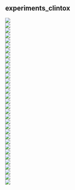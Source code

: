 ## experiments_clintox
<img src="../preprocessed_clintox/experiments_clintox_scaffold_0.1_maccs_balanced.png" /><br/>
<img src="../preprocessed_clintox/experiments_clintox_scaffold_0.1_maccs_ROC AUC.png" /><br/>
<img src="../preprocessed_clintox/experiments_clintox_scaffold_0.1_maccs_ROC AUC val.png" /><br/>
<img src="../preprocessed_clintox/experiments_clintox_scaffold_0.1_rdkit_balanced.png" /><br/>
<img src="../preprocessed_clintox/experiments_clintox_scaffold_0.1_rdkit_ROC AUC.png" /><br/>
<img src="../preprocessed_clintox/experiments_clintox_scaffold_0.1_rdkit_ROC AUC val.png" /><br/>
<img src="../preprocessed_clintox/experiments_clintox_scaffold_0.1_mordred_balanced.png" /><br/>
<img src="../preprocessed_clintox/experiments_clintox_scaffold_0.1_mordred_ROC AUC.png" /><br/>
<img src="../preprocessed_clintox/experiments_clintox_scaffold_0.1_mordred_ROC AUC val.png" /><br/>
<img src="../preprocessed_clintox/experiments_clintox_scaffold_0.1_rdkit,maccs_balanced.png" /><br/>
<img src="../preprocessed_clintox/experiments_clintox_scaffold_0.1_rdkit,maccs_ROC AUC.png" /><br/>
<img src="../preprocessed_clintox/experiments_clintox_scaffold_0.1_rdkit,maccs_ROC AUC val.png" /><br/>
<img src="../preprocessed_clintox/experiments_clintox_scaffold_0.1_rdkit,mordred_balanced.png" /><br/>
<img src="../preprocessed_clintox/experiments_clintox_scaffold_0.1_rdkit,mordred_ROC AUC.png" /><br/>
<img src="../preprocessed_clintox/experiments_clintox_scaffold_0.1_rdkit,mordred_ROC AUC val.png" /><br/>
<img src="../preprocessed_clintox/experiments_clintox_scaffold_0.1_morgan,maccs_balanced.png" /><br/>
<img src="../preprocessed_clintox/experiments_clintox_scaffold_0.1_morgan,maccs_ROC AUC.png" /><br/>
<img src="../preprocessed_clintox/experiments_clintox_scaffold_0.1_morgan,maccs_ROC AUC val.png" /><br/>
<img src="../preprocessed_clintox/experiments_clintox_scaffold_0.1_morgan,mordred_balanced.png" /><br/>
<img src="../preprocessed_clintox/experiments_clintox_scaffold_0.1_morgan,mordred_ROC AUC.png" /><br/>
<img src="../preprocessed_clintox/experiments_clintox_scaffold_0.1_morgan,mordred_ROC AUC val.png" /><br/>
<img src="../preprocessed_clintox/experiments_clintox_scaffold_0.1_rdkit,morgan_balanced.png" /><br/>
<img src="../preprocessed_clintox/experiments_clintox_scaffold_0.1_rdkit,morgan_ROC AUC.png" /><br/>
<img src="../preprocessed_clintox/experiments_clintox_scaffold_0.1_rdkit,morgan_ROC AUC val.png" /><br/>
<img src="../preprocessed_clintox/experiments_clintox_scaffold_0.1_morgan_balanced.png" /><br/>
<img src="../preprocessed_clintox/experiments_clintox_scaffold_0.1_morgan_ROC AUC.png" /><br/>
<img src="../preprocessed_clintox/experiments_clintox_scaffold_0.1_morgan_ROC AUC val.png" /><br/>
<img src="../preprocessed_clintox/experiments_clintox_scaffold_0.1_rdkit,morgan,mordred,maccs_balanced.png" /><br/>
<img src="../preprocessed_clintox/experiments_clintox_scaffold_0.1_rdkit,morgan,mordred,maccs_ROC AUC.png" /><br/>
<img src="../preprocessed_clintox/experiments_clintox_scaffold_0.1_rdkit,morgan,mordred,maccs_ROC AUC val.png" /><br/>
<img src="../preprocessed_clintox/experiments_clintox_scaffold_0.1_mordred,maccs_balanced.png" /><br/>
<img src="../preprocessed_clintox/experiments_clintox_scaffold_0.1_mordred,maccs_ROC AUC.png" /><br/>
<img src="../preprocessed_clintox/experiments_clintox_scaffold_0.1_mordred,maccs_ROC AUC val.png" /><br/>
